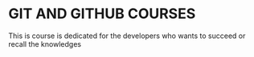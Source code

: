 # GIT AND GITHUB COURSES
This is course is dedicated for the developers who wants to succeed or recall the knowledges
